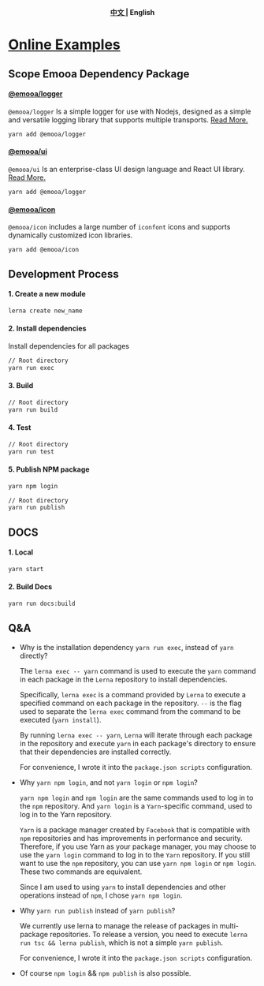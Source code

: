 <p align="center"><b> <a href="./README.md"> 中文 </a> | English </b></p>

# [Online Examples](https://docs.emooa.com/en-US)

## Scope Emooa Dependency Package

#### [@emooa/logger](/packages/logger/README.md)

`@emooa/logger` Is a simple logger for use with Nodejs, designed as a simple and versatile logging library that supports multiple transports. [Read More.](/packages/logger/README.md)

```
yarn add @emooa/logger
```

#### [@emooa/ui](/packages/ui/README.md)

`@emooa/ui` Is an enterprise-class UI design language and React UI library. [Read More.](/packages/ui/README.md)

```
yarn add @emooa/logger
```

#### [@emooa/icon](/docs/ui/icon.zh-CN.md)

`@emooa/icon` includes a large number of `iconfont` icons and supports dynamically customized icon libraries.

```
yarn add @emooa/icon
```

## Development Process

#### 1. Create a new module

```bash
lerna create new_name
```

#### 2. Install dependencies

Install dependencies for all packages

```bash
// Root directory
yarn run exec
```

#### 3. Build

```bash
// Root directory
yarn run build
```

#### 4. Test

```bash
// Root directory
yarn run test
```

#### 5. Publish NPM package

```bash
yarn npm login

// Root directory
yarn run publish
```

## DOCS

#### 1. Local
```bash
yarn start
```


#### 2. Build Docs
```bash
yarn run docs:build
```


## Q&A

- Why is the installation dependency `yarn run exec`, instead of `yarn` directly?

  The `lerna exec -- yarn` command is used to execute the `yarn` command in each package in the `Lerna` repository to install dependencies.

  Specifically, `lerna exec` is a command provided by `Lerna` to execute a specified command on each package in the repository. `--` is the flag used to separate the `lerna exec` command from the command to be executed (`yarn install`).

  By running `lerna exec -- yarn`, `Lerna` will iterate through each package in the repository and execute `yarn` in each package's directory to ensure that their dependencies are installed correctly.

  For convenience, I wrote it into the `package.json scripts` configuration.

- Why `yarn npm login`, and not `yarn login` or `npm login`?

  `yarn npm login` and `npm login` are the same commands used to log in to the `npm` repository. And `yarn login` is a `Yarn`-specific command, used to log in to the Yarn repository.

  `Yarn` is a package manager created by `Facebook` that is compatible with `npm` repositories and has improvements in performance and security. Therefore, if you use Yarn as your package manager, you may choose to use the `yarn login` command to log in to the `Yarn` repository. If you still want to use the `npm` repository, you can use `yarn npm login` or `npm login`. These two commands are equivalent.

  Since I am used to using `yarn` to install dependencies and other operations instead of `npm`, I chose `yarn npm login`.

- Why `yarn run publish` instead of `yarn publish`?

  We currently use lerna to manage the release of packages in multi-package repositories. To release a version, you need to execute `lerna run tsc && lerna publish`, which is not a simple `yarn publish`.

  For convenience, I wrote it into the `package.json scripts` configuration.

- Of course `npm login` && `npm publish` is also possible.